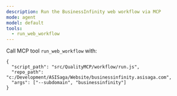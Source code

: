 ```yaml
---
description: Run the BusinessInfinity web workflow via MCP
mode: agent
model: default
tools:
  - run_web_workflow
---
```


Call MCP tool `run_web_workflow` with:
```
{
  "script_path": "src/QualityMCP/workflow/run.js",
  "repo_path": "c:/Development/ASISaga/Website/businessinfinity.asisaga.com",
  "args": ["--subdomain", "businessinfinity"]
}
```
